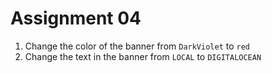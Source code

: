 # Assignment 04

1. Change the color of the banner from `DarkViolet` to `red`
2. Change the text in the banner from `LOCAL` to `DIGITALOCEAN`

